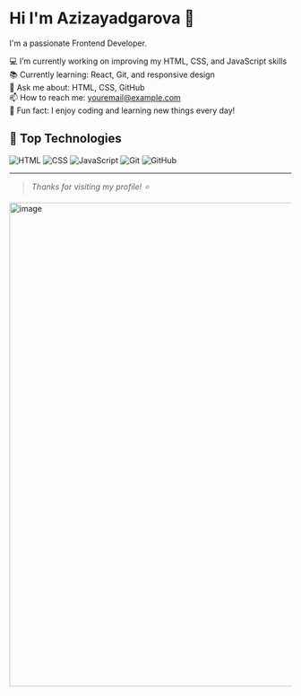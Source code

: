 # Hi I'm Azizayadgarova 👋

I'm a passionate Frontend Developer.

💻 I’m currently working on improving my HTML, CSS, and JavaScript skills  
📚 Currently learning: React, Git, and responsive design  
💬 Ask me about: HTML, CSS, GitHub  
📫 How to reach me: [youremail@example.com](mailto:youremail@example.com)  
🎯 Fun fact: I enjoy coding and learning new things every day!

## 🚀 Top Technologies

![HTML](https://img.shields.io/badge/-HTML-E34F26?style=flat-square&logo=html5&logoColor=white)
![CSS](https://img.shields.io/badge/-CSS-1572B6?style=flat-square&logo=css3)
![JavaScript](https://img.shields.io/badge/-JavaScript-F7DF1E?style=flat-square&logo=javascript&logoColor=black)
![Git](https://img.shields.io/badge/-Git-F05032?style=flat-square&logo=git&logoColor=white)
![GitHub](https://img.shields.io/badge/-GitHub-181717?style=flat-square&logo=github)

---

> _Thanks for visiting my profile! ⭐_
<img width="1918" height="863" alt="image" src="https://github.com/user-attachments/assets/14525573-9fff-4ec1-aa77-d46e71db46a5" />
